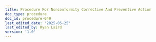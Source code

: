 ```yaml
---
title: Procedure For Nonconformity Corrective And Preventive Action
doc_type: procedure
doc_id: procedure-049
last_edited_date: '2025-05-25'
last_edited_by: Ryan Laird
version: '1.0'
---
```


<!-- Unsupported block type: table_of_contents -->

<!-- Unsupported block type: unsupported -->
